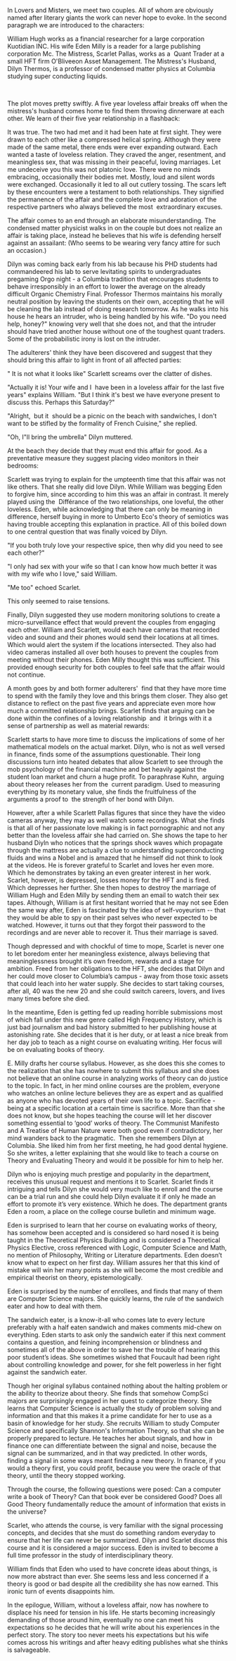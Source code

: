 <span class="c0">In Lovers and Misters, we meet two couples. All of whom are obviously named after literary giants the work can never hope to evoke. In the second paragraph we are introduced to the characters: </span>

<span class="c0 c2"></span>

<span class="c0">William Hugh works as a financial researcher for a large corporation Kuotidian INC. His wife Eden Milly is a reader for a large publishing corporation Mc. The Mistress, Scarlet Pallas, works as a  Quant Trader at a small HFT firm O'Bliveeon Asset Management. The Mistress's Husband, Dilyn Thermos, is a professor of condensed matter physics at Columbia studying super conducting liquids. </span>

<span class="c0 c2">​</span>

<span class="c0">T</span><span class="c0 c2">he plot moves pretty swiftly. A five year loveless affair breaks off when the </span><span class="c0">mistress's</span><span class="c0 c2"> husband comes home to find them throwing dinnerware at each other. We </span><span class="c0">learn of their </span><span class="c0 c2">five year relationship in a flashbac</span><span class="c0">k</span><span class="c0 c2">:</span>

<span class="c0 c7 c2"></span>

<span class="c0">It was true. The two had met and it had been hate at first sight. They were drawn to each other like a compressed helical spring. Although they were made of the same metal, there ends were ever expanding outward. Each wanted a taste of loveless relation. They craved the anger, resentment, and meaningless sex, that was missing in their peaceful, loving marriages. Let me undeceive you this was not platonic love. There were no minds embracing, occasionally their bodies met. Mostly, loud and silent words were exchanged. Occasionally it led to all out cutlery tossing. The scars left by these encounters were a testament to both relationships. They signified the permanence of the affair and the complete love and adoration of the respective partners who always believed the most  extraordinary excuses. </span>

<span class="c0 c2"></span>

<span class="c0 c2">Th</span><span class="c0">e affair comes to an end through an elaborate misunderstanding.</span><span class="c0"> T</span><span class="c0 c2">he condensed matter physicist </span><span class="c0">walks in on the couple but </span><span class="c0 c2">does n</span><span class="c0">o</span><span class="c0 c2">t </span><span class="c0">realize </span><span class="c0 c2">an affair is taking place, instead </span><span class="c0 c2">he believes </span><span class="c0 c2">that </span><span class="c0 c2">his wife</span><span class="c0 c2"> is </span><span class="c0 c2">defending herself against an assailant: (Who seems to be wearing very fancy attire for such an occasion.)</span>

<span class="c0"></span>

<span class="c0">Dilyn was coming back early from his lab because his PHD students had commandeered his lab to serve levitating spirits to undergraduates pregaming Orgo night - a Columbia tradition that encourages students to behave irresponsibly in an effort to lower the average on the already difficult Organic Chemistry Final. Professor Thermos maintains his morally neutral position by leaving the students on their own, accepting that he will be cleaning the lab instead of doing research tomorrow. As he walks into his house he hears an intruder, who is being handled by his wife. "Do you need help, honey?" knowing very well that she does not, and that the intruder should have tried another house without one of the toughest quant traders. Some of the probabilistic irony is lost on the intruder. </span>

<span class="c0"></span>

<span class="c0 c2">The adulterers' think they have been discovered and suggest that they should bring this affair to light in front of all affected parties:</span>

<span class="c0"></span>

<span class="c0">" It is not what it</span><span class="c0"> looks like</span><span class="c0">" Scarlett screams over the clatter of dishes.</span>

<span class="c0">"Actually it is! Your wife and I  have been in a loveless affair for the last five years" explains William. "But I think it's best we have everyone present to discuss this. Perhaps this Saturday?"</span>

<span class="c0">"Alright,  but it  should be a picnic on the beach with sandwiches, I don't want to be stifled by the formality of French Cuisine," she replied.</span>

<span class="c0">"Oh, I"ll bring the umbrella" Dilyn muttered.</span>

<span class="c0 c7 c2"></span>

<span class="c0 c7 c2">​</span><span class="c0 c2">At the beach they decide that they must end this affair for good. As a preventative measure they suggest placing video monitors in their bedrooms:</span>

<span class="c0"></span>

<span class="c0">Scarlett was trying to explain for the umpteenth time that this affair was not like others. That she really did love Dilyn. While William was begging Eden to forgive him, since according to him this was an affair in contrast. It merely played using the  Différance of the two relationships, one loveful, the other loveless. Eden, while acknowledging that there can only be meaning in difference, herself buying in more to Umberto Eco's theory of semiotics was having trouble accepting this explanation in practice. All of this boiled down to one central question that was finally voiced by Dilyn.</span>

<span class="c0">"If you both truly love your respective spice, then why did you need to see each other?"</span>

<span class="c0">"I only had sex with your wife so that I can know how much better it was with my wife who I love," said William.</span>

<span class="c0">"Me too" echoed Scarlet.</span>

<span class="c0">This only seemed to raise tensions.</span>

<span class="c0">Finally, Dilyn suggested they use modern monitoring solutions to create a micro-surveillance effect that would prevent the couples from engaging each other. William and Scarlett, would each have cameras that recorded video and sound and their phones would send their locations at all times. Which would alert the system if the locations intersected. They also had video cameras installed all over both houses to prevent the couples from meeting without their phones. Eden Milly thought this was sufficient. This provided enough security for both couples to feel safe that the affair would not continue.</span>

<span class="c0 c2 c7"></span>

<span class="c0 c2">A month goes by and both former adulterers'  find that they have more time to spend with the family they love and this brings them closer. They also get distance to reflect on the past five years and appreciate even more how much a committed relationship brings. Scarlet finds that arguing can be done within the confines of a loving relationship  and  it brings with it a sense of partnership as well as material rewards:</span>

<span class="c0"></span>

<span class="c0">Scarlett starts to have more time to discuss the implications of some of her mathematical models on the actual market. Dilyn, who is not as well versed in finance, finds some of the assumptions questionable. Their long discussions turn into heated debates that allow Scarlett to see through the mob psychology of the financial machine and bet heavily against the student loan market and churn a huge profit. To paraphrase Kuhn,  arguing about theory releases her from the  current paradigm. Used to measuring everything by its monetary value, she finds the fruitfulness of the arguments a proof to  the strength of her bond with Dilyn. </span>

<span class="c0 c7 c2"></span>

<span class="c0">However, after a while Scarlett Pallas figures that since they have the video cameras anyway, they may as well watch some recordings. What she finds is that all of her passionate love making is in fact pornographic and not any better than the loveless affair she had carried on. She shows the tape to her husband Diyln who notices that the springs shock waves which propagate through the mattress are actually a clue to understanding superconducting fluids and wins a Nobel and is amazed that he himself did not think to look at the videos. He is forever grateful to Scarlet and loves her even more. Which he demonstrates by taking an even greater interest in her work. Scarlet, however, is depressed, losses money for the HFT and is fired. Which depresses her further. She then hopes to destroy the marriage of William Hugh and Eden Milly by sending them an email to watch their sex tapes. Although, William is at first hesitant worried that he may not see Eden the same way after, Eden is fascinated by the idea of self-voyeurism -- that they would be able to spy on their past selves who never expected to be watched. However, it turns out that they forgot their password to the recordings and are never able to recover it. Thus their marriage is saved.</span>

<span class="c0"></span>

<span class="c6 c0">Though depressed and with chockful of time to mope, Scarlet is never one to let boredom enter her meaningless existence, always believing that meaninglessness brought it’s own freedom, rewards and a stage for ambition. Freed from her obligations to the HFT, she decides that Dilyn and her could move closer to Columbia’s campus - away from those toxic assets that could leach into her water supply. She decides to start taking courses, after all, 40 was the new 20 and she could switch careers, lovers, and lives many times before she died. </span>

<span class="c6 c0"></span>

<span class="c0">In the meantime, Eden is getting fed up reading horrible submissions most of which fall under this new genre called High Frequency History, which is just bad journalism and bad history submitted to her publishing house at astonishing rate. She decides that it is her duty, or at least a nice break from her day job to teach as a night course on evaluating writing. Her focus will be on evaluating books of theory. </span>

<span class="c0 c6"></span>

<span class="c6 c0">E. Milly drafts her course syllabus. However, as she does this she comes to the realization that she has nowhere to submit this syllabus and she does not believe that an online course in analyzing works of theory can do justice to the topic. In fact, in her mind online courses are the problem, everyone who watches an online lecture believes they are as expert and as qualified as anyone who has devoted years of their own life to a topic. Sacrifice - being at a specific location at a certain time is sacrifice. More than that she does not know, but she hopes teaching the course will let her discover something essential to ‘good’ works of theory. The Communist Manifesto and A Treatise of Human Nature were both good even if contradictory, her mind wanders back to the pragmatic.  Then she remembers Dilyn at Columbia. She liked him from her first meeting, he had good dental hygiene. So she writes, a letter explaining that she would like to teach a course on Theory and Evaluating Theory and would it be possible for him to help her. </span>

<span class="c6 c0"></span>

<span class="c0">Dilyn who is enjoying much prestige and popularity in the department, receives this unusual request and mentions it to Scarlet. Scarlet finds it intriguing and tells Dilyn she would very much like to enroll and the course can be a trial run and she could help Dilyn evaluate it if only he made an effort to promote it’s very existence. Which he does. The department grants Eden a room, a place on the college course bulletin and minimum wage.</span>

<span class="c0"></span>

<span class="c0">Eden is surprised to learn that her course on evaluating works of theory, has somehow been accepted and is considered so hard nosed it is being taught in the Theoretical Physics Building and is considered a Theoretical Physics Elective, cross referenced with Logic, Computer Science and Math, no mention of Philosophy, Writing or Literature departments. Eden doesn’t know what to expect on her first day. William assures her that this kind of mistake will win her many points as she will become the most credible and empirical theorist on theory, epistemologically. </span>

<span class="c0"></span>

<span class="c0">Eden is surprised by the number of enrollees, and finds that many of them are Computer Science majors. She quickly learns, the rule of the sandwich eater and how to deal with them. </span>

<span class="c6 c0"></span>

<span class="c6 c0">The sandwich eater, is a know-it-all who comes late to every lecture preferably with a half eaten sandwich and makes comments mid-chew on everything. Eden starts to ask only the sandwich eater if this next comment contains a question, and feining incomprehension or blindness and sometimes all of the above in order to save her the trouble of hearing this poor student’s ideas. She sometimes wished that Foucault had been right about controlling knowledge and power, for she felt powerless in her fight against the sandwich eater. </span>

<span class="c0">Though her original syllabus contained nothing about the halting problem or the ability to theorize about theory. She finds that somehow CompSci majors are surprisingly engaged in her quest to categorize theory. She learns that Computer Science is actually the study of problem solving and information and that this makes it a prime candidate for her to use as a basin of knowledge for her study. She recruits William to study Computer Science and specifically Shannon's Information Theory, so that she can be properly prepared to lecture. He teaches her about signals, and how in finance one can differentiate between the signal and noise, because the signal can be summarized, and in that way predicted. In other words, finding a signal in some ways meant finding a new theory. In finance, if you would a theory first, you could profit, because you were the oracle of that theory, until the theory stopped working. </span>

<span class="c0">Through the course, the following questions were posed: Can a computer write a book of Theory? Can that book ever be considered Good? Does all Good Theory fundamentally reduce the amount of information that exists in the universe? </span>

<span class="c0">Scarlet, who attends the course, is very familiar with the signal processing concepts, and decides that she must do something random everyday to ensure that her life can never be summarized. Dilyn and Scarlet discuss this course and it is considered a major success. Eden is invited to become a full time professor in the study of interdisciplinary theory. </span>

<span class="c0">William finds that Eden who used to have concrete ideas about things, is now more abstract than ever. She seems less and less concerned if a theory is good or bad despite all the credibility she has now earned. This ironic turn of events disappoints him.</span>

<span class="c6 c0"></span>

<span class="c0">In the epilogue, William, without a loveless affair, now has nowhere to displace his need for tension in his life. He starts becoming increasingly demanding of those around him, eventually no one can meet his expectations so he decides that he will write about his experiences in the perfect story. The story too never meets his expectations but his wife comes across his writings and after heavy editing publishes what she thinks is salvageable.  </span>

<span class="c0"></span>
